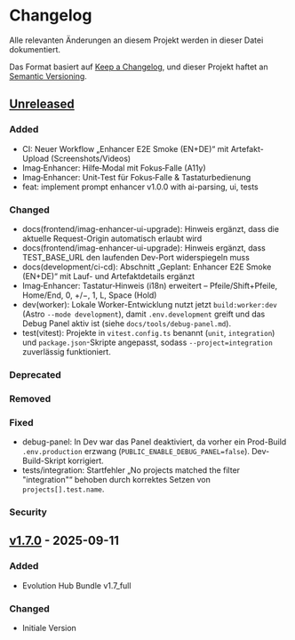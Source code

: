 # Changelog

Alle relevanten Änderungen an diesem Projekt werden in dieser Datei dokumentiert.

Das Format basiert auf [Keep a Changelog](https://keepachangelog.com/en/1.0.0/),
und dieser Projekt haftet an [Semantic Versioning](https://semver.org/spec/v2.0.0.html).

## [Unreleased]

### Added

- CI: Neuer Workflow „Enhancer E2E Smoke (EN+DE)“ mit Artefakt-Upload (Screenshots/Videos)
- Imag‑Enhancer: Hilfe‑Modal mit Fokus‑Falle (A11y)
- Imag‑Enhancer: Unit‑Test für Fokus‑Falle & Tastaturbedienung
- feat: implement prompt enhancer v1.0.0 with ai-parsing, ui, tests

### Changed

- docs(frontend/imag-enhancer-ui-upgrade): Hinweis ergänzt, dass die aktuelle Request-Origin automatisch erlaubt wird
- docs(frontend/imag-enhancer-ui-upgrade): Hinweis ergänzt, dass TEST_BASE_URL den laufenden Dev-Port widerspiegeln muss
- docs(development/ci-cd): Abschnitt „Geplant: Enhancer E2E Smoke (EN+DE)“ mit Lauf- und Artefaktdetails ergänzt
- Imag‑Enhancer: Tastatur‑Hinweis (i18n) erweitert – Pfeile/Shift+Pfeile, Home/End, 0, +/−, 1, L, Space (Hold)
- dev(worker): Lokale Worker-Entwicklung nutzt jetzt `build:worker:dev` (Astro `--mode development`), damit `.env.development` greift und das Debug Panel aktiv ist (siehe `docs/tools/debug-panel.md`).
- test(vitest): Projekte in `vitest.config.ts` benannt (`unit`, `integration`) und `package.json`-Skripte angepasst, sodass `--project=integration` zuverlässig funktioniert.

### Deprecated

### Removed

### Fixed

- debug-panel: In Dev war das Panel deaktiviert, da vorher ein Prod-Build `.env.production` erzwang (`PUBLIC_ENABLE_DEBUG_PANEL=false`). Dev-Build-Skript korrigiert.
- tests/integration: Startfehler „No projects matched the filter \"integration\"“ behoben durch korrektes Setzen von `projects[].test.name`.

### Security

## [v1.7.0] - 2025-09-11

### Added

- Evolution Hub Bundle v1.7_full

### Changed

- Initiale Version

[Unreleased]: https://github.com/evolution-hub/evolution-hub/compare/v1.7.0...HEAD
[v1.7.0]: https://github.com/evolution-hub/evolution-hub/releases/tag/v1.7.0
